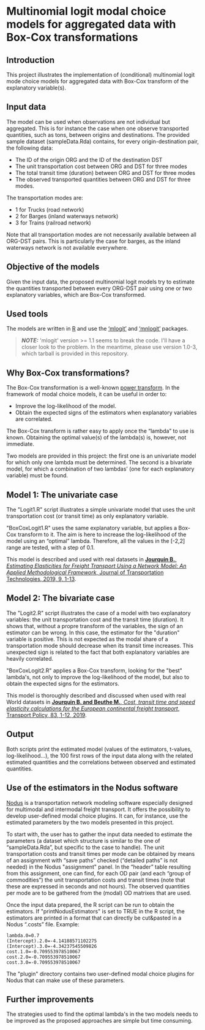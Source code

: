 # Multinomial logit modal choice models for aggregated data with Box-Cox transformations

## Introduction
This project illustrates the implementation of (conditional) multinomial
logit mode choice models for aggregated data with Box-Cox transform
of the explanatory variable(s).

## Input data
The model can be used when observations are not individual but aggregated. 
This is for instance the case when one observe transported quantities, 
such as tons, between origins and destinations. The provided sample dataset 
(sampleData.Rda) contains, for every origin-destination pair, the 
following data:
-	The ID of the origin ORG and the ID of the destination DST
-	The unit transportation cost between ORG and DST for three modes
-	The total transit time (duration) between ORG and DST for three modes
-	The observed transported quantities between ORG and DST for three modes.

The transportation modes are:
-	1 for Trucks (road network)
-	2 for Barges (inland waterways network)
-	3 for Trains (railroad network)

Note that all transportation modes are not necessarily available between 
all ORG-DST pairs. This is particularly the case for barges, as the 
inland waterways network is not available everywhere. 

## Objective of the models
Given the input data, the proposed multinomial logit models try to 
estimate the quantities transported between every ORG-DST pair using one 
or two explanatory variables, which are Box-Cox transformed.

## Used tools
The models are written in [R](https://www.r-project.org) and use the 
[‘mlogit’](https://cran.r-project.org/web/packages/mlogit/index.html) 
and [‘mnlogit’](https://cran.r-project.org/web/packages/mnlogit/index.html) 
packages.

> **_NOTE:_**  'mlogit' version >= 1.1 seems to break the code. I'll have
a closer look to the problem. In the meantime, please  use version 1.0-3, 
which tarball is provided in this repository. 

## Why Box-Cox transformations?
The Box-Cox transformation is a well-known 
[power transform](https://en.wikipedia.org/wiki/Power_transform#Box–Cox_transformation). 
In the framework of modal choice models, it can be useful in order to:
-	Improve the log-likelihood of the model.
-	Obtain the expected signs of the estimators when explanatory variables are correlated.

The Box-Cox transform is rather easy to apply once the “lambda” to use is 
known. Obtaining the optimal value(s) of the lambda(s) is, however, not 
immediate. 

Two models are provided in this project: the first one is an univariate 
model for which only one lambda must be determined. The second is a 
bivariate model, for which a combination of two lambdas’ (one for each 
explanatory variable) must be found.

## Model 1: The univariate case
The "Logit1.R" script illustrates a simple univariate model that uses the
unit transportation cost (or transit time) as only explanatory variable.

"BoxCoxLogit1.R" uses the same explanatory variable, but applies a Box-Cox
transform to it. The aim is here  to increase the log-likelihood of 
the model using an “optimal” lambda. Therefore, all the values in 
the [-2,2] range are tested, with a step of 0.1.

This model is described and used with real datasets in 
[**Jourquin B.**, *Estimating Elasticities for Freight Transport Using a 
Network Model: An Applied Methodological Framework*, Journal of 
Transportation Technologies, 2019, 9, 1-13](https://doi.org/10.4236/jtts.2019.91001).

## Model 2: The bivariate case
The "Logit2.R" script illustrates the case of a model with two explanatory 
variables: the unit transportation cost and the transit time (duration).
It shows that, without a propre transform of the variables, the sign of
an estimator can be wrong. In this case, the estimator for the "duration"
variable is positive. This is not expected as the modal share of a 
transportation mode should decrease when its transit time increases. This
unexpected sign is related to the fact that both explanatory variables
are heavily correlated.

"BoxCoxLogit2.R" applies a Box-Cox transform, looking for the "best" 
lambda's, not only to improve the log-likelihood of the model, but also 
to obtain the expected signs for the estimators. 

This model is thoroughly described and discussed when used with real 
World datasets in [**Jourquin B. and Beuthe M.**, *Cost, transit time 
and speed elasticity calculations for the European continental freight 
transport*, Transport Policy, 83, 1-12, 2019](https://doi.org/10.1016/j.tranpol.2019.08.009).

## Output
Both scripts print the estimated model (values of the estimators, t-values,
log-likelihood...), the 100 first rows of the input data along with the
related estimated quantities and the correlations between observed and 
estimated quantities.

## Use of the estimators in the Nodus software
[Nodus](http://nodus.uclouvain.be) is a transportation network modeling 
software especially designed for multimodal and intermodal freight 
transport. It offers the possibility to develop user-defined modal 
choice plugins. It can, for instance, use the estimated parameters by 
the two models presented in this project.

To start with, the user has to gather the input data needed to estimate 
the parameters (a dataset which structure is similar to the one of 
“sampleData.Rda”, but specific to the case to handle). The unit 
transportation costs and transit times per mode can be obtained by means of 
an assignment with “save paths” checked (“detailed paths” is not needed)
in the Nodus "assignment" panel. 
In the “header” table resulting from this assignment, one can find, for 
each OD pair (and each “group of commodities”) the unit transportation 
costs and transit times (note that these are expressed in seconds and 
not hours). The observed quantities per mode are to be gathered from the 
(modal) OD matrixes that are used.  

Once the input data prepared, the R script can be run to obtain the 
estimators. If "printNodusEstimators" is set to TRUE in the R script,
the estimators are printed in a format that can directly be 
cut&pasted in a Nodus “.costs” file. Example:

    lambda.0=0.7
    (Intercept).2.0=-4.14188571102275
    (Intercept).3.0=-4.34237545509826
    cost.1.0=-0.709553978510067
    cost.2.0=-0.709553978510067
    cost.3.0=-0.709553978510067

The "plugin" directory contains two user-defined modal choice 
plugins for Nodus that can make use of these parameters. 

## Further improvements
The strategies used to find the optimal lambda's in the two models needs 
to be improved as the proposed approaches are simple but time consuming.


